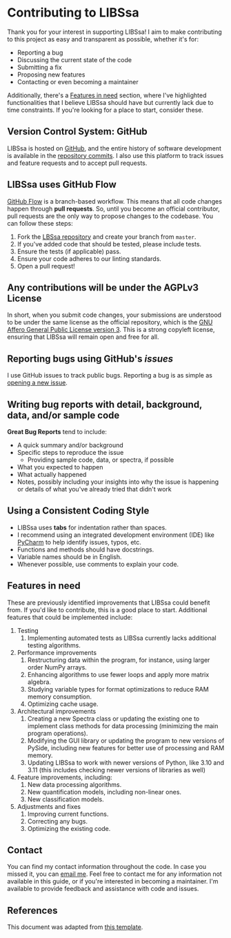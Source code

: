 # Contributing to LIBSsa

Thank you for your interest in supporting LIBSsa! I aim to make contributing to this project as easy and transparent as possible, whether it's for:

- Reporting a bug
- Discussing the current state of the code
- Submitting a fix
- Proposing new features
- Contacting or even becoming a maintainer

Additionally, there's a [Features in need](#Features-in-need) section, where I've highlighted functionalities that I believe LIBSsa
should have but currently lack due to time constraints. If you're looking for a place to start, consider these.

## Version Control System: GitHub

LIBSsa is hosted on [GitHub](https://github.com/kstenio/libssa), and the entire history of software development is available
in the [repository commits](https://github.com/kstenio/libssa/commits). I also use this platform to track issues and feature
requests and to accept pull requests.

## LIBSsa uses GitHub Flow

[GitHub Flow](https://docs.github.com/en/get-started/quickstart/github-flow) is a branch-based workflow. This means that all
code changes happen through **pull requests**. So, until you become an official contributor, pull requests are the only way to
propose changes to the codebase. You can follow these steps:

1. Fork the [LBSsa repository](https://github.com/kstenio/libssa) and create your branch from `master`.
2. If you've added code that should be tested, please include tests.
3. Ensure the tests (if applicable) pass.
4. Ensure your code adheres to our linting standards.
5. Open a pull request!

## Any contributions will be under the AGPLv3 License

In short, when you submit code changes, your submissions are understood to be under the same license as the official repository,
which is the [GNU Affero General Public License version 3](https://www.gnu.org/licenses/agpl-3.0.html.en). This is a strong copyleft license,
ensuring that LIBSsa will remain open and free for all.

## Reporting bugs using GitHub's _issues_

I use GitHub issues to track public bugs. Reporting a bug is as simple as [opening a new issue](https://github.com/kstenio/libssa/issues).

## Writing bug reports with detail, background, data, and/or sample code

**Great Bug Reports** tend to include:

- A quick summary and/or background
- Specific steps to reproduce the issue
	- Providing sample code, data, or spectra, if possible
- What you expected to happen
- What actually happened
- Notes, possibly including your insights into why the issue is happening or details of what you've already tried that didn't work

## Using a Consistent Coding Style

* LIBSsa uses **tabs** for indentation rather than spaces.
* I recommend using an integrated development environment (IDE) like [PyCharm](https://www.jetbrains.com/pycharm/) to help identify issues, typos, etc.
* Functions and methods should have docstrings.
* Variable names should be in English.
* Whenever possible, use comments to explain your code.

## Features in need

These are previously identified improvements that LIBSsa could benefit from. If you'd like to contribute, this is a good place to start.
Additional features that could be implemented include:

1. Testing
	1. Implementing automated tests as LIBSsa currently lacks additional testing algorithms.
2. Performance improvements
	1. Restructuring data within the program, for instance, using larger order NumPy arrays.
	2. Enhancing algorithms to use fewer loops and apply more matrix algebra.
	3. Studying variable types for format optimizations to reduce RAM memory consumption.
	4. Optimizing cache usage.
3. Architectural improvements
	1. Creating a new Spectra class or updating the existing one to implement class methods for data processing (minimizing the main program operations).
	2. Modifying the GUI library or updating the program to new versions of PySide, including new features for better use of processing and RAM memory.
	3. Updating LIBSsa to work with newer versions of Python, like 3.10 and 3.11 (this includes checking newer versions of libraries as well)
4. Feature improvements, including:
	1. New data processing algorithms.
	2. New quantification models, including non-linear ones.
	3. New classification models.
5. Adjustments and fixes
	1. Improving current functions.
	2. Correcting any bugs.
	3. Optimizing the existing code.

## Contact

You can find my contact information throughout the code. In case you missed it, you can [email me](mailto:kleydson.stenio@gmail.com?Subject=LIBSsa_Contributing).
Feel free to contact me for any information not available in this guide, or if you're interested in becoming a maintainer.
I'm available to provide feedback and assistance with code and issues.

## References

This document was adapted from [this template](https://gist.github.com/briandk/3d2e8b3ec8daf5a27a62).

